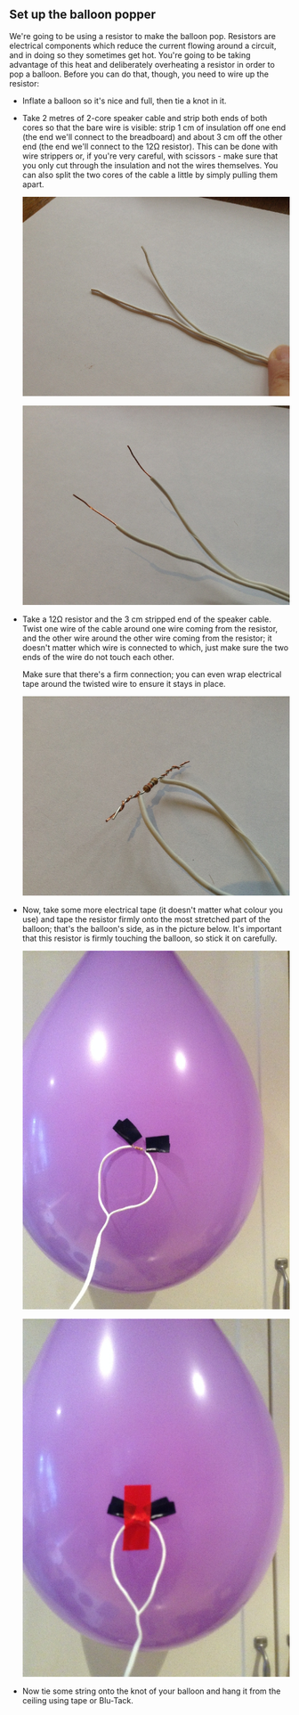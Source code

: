 ## Set up the balloon popper

We're going to be using a resistor to make the balloon pop. Resistors are electrical components which reduce the current flowing around a circuit, and in doing so they sometimes get hot. You're going to be taking advantage of this heat and deliberately overheating a resistor in order to pop a balloon. Before you can do that, though, you need to wire up the resistor:

- Inflate a balloon so it's nice and full, then tie a knot in it.

- Take 2 metres of 2-core speaker cable and strip both ends of both cores so that the bare wire is visible: strip 1 cm of insulation off one end (the end we'll connect to the breadboard) and about 3 cm off the other end (the end we'll connect to the 12Ω resistor). This can be done with wire strippers or, if you're very careful, with scissors - make sure that you only cut through the insulation and not the wires themselves. You can also split the two cores of the cable a little by simply pulling them apart.

    ![](images/step1_point2_wires.jpg)

    ![](images/step1_point2_strippedwires.jpg)

- Take a 12Ω resistor and the 3 cm stripped end of the speaker cable. Twist one wire of the cable around one wire coming from the resistor, and the other wire around the other wire coming from the resistor; it doesn't matter which wire is connected to which, just make sure the two ends of the wire do not touch each other.

    Make sure that there's a firm connection; you can even wrap electrical tape around the twisted wire to ensure it stays in place.

    ![](images/step1_point3_resistor.jpg)

- Now, take some more electrical tape (it doesn't matter what colour you use) and tape the resistor firmly onto the most stretched part of the balloon; that's the balloon's side, as in the picture below. It's important that this resistor is firmly touching the balloon, so stick it on carefully.

    ![](images/step1_point4_positionofresistor.jpg)

    ![](images/step1_point4_tapedresistor.jpg)

- Now tie some string onto the knot of your balloon and hang it from the ceiling using tape or Blu-Tack.

